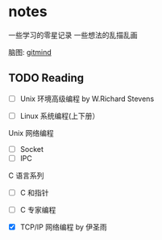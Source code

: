 # notes

一些学习的零星记录
一些想法的乱描乱画

脑图:
[gitmind](https://gitmind.cn/app/docs/mli1pvdj)

## __TODO__ Reading

- [ ] Unix 环境高级编程 by W.Richard Stevens
      
- [ ] Linux 系统编程(上下册）

Unix 网络编程
  - [ ] Socket
  - [ ] IPC

C 语言系列
- [ ] C 和指针  
- [ ] C 专家编程
- [x] TCP/IP 网络编程 by 伊圣雨




